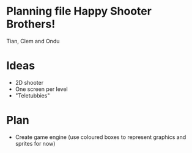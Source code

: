 # Planning file Happy Shooter Brothers!
Tian, Clem and Ondu

# Ideas
* 2D shooter
* One screen per level
* "Teletubbies"


# Plan
* Create game engine (use coloured boxes to represent graphics and sprites for now)
